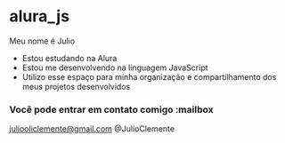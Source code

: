 # alura_js
Meu nome é Julio

- Estou estudando na Alura
- Estou me desenvolvendo na linguagem JavaScript
- Utilizo esse espaço para minha organização e compartilhamento dos meus projetos desenvolvidos
### Você pode entrar em contato comigo :mailbox

juliooliclemente@gmail.com
@JulioClemente

